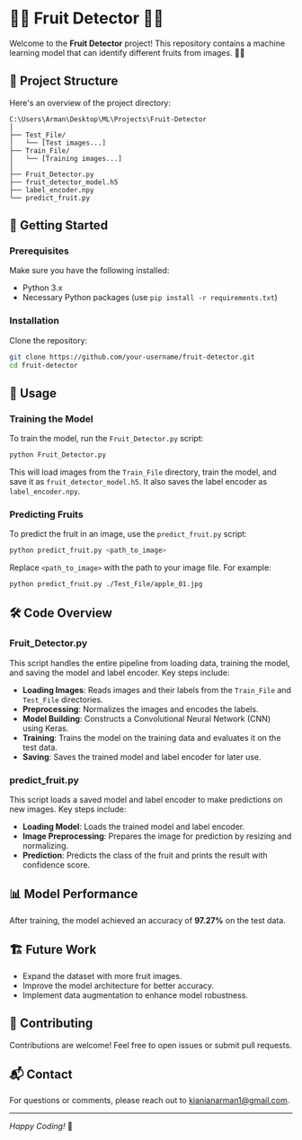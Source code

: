 # 🍎🍊 Fruit Detector 🍌🍇

Welcome to the **Fruit Detector** project! This repository contains a machine learning model that can identify different fruits from images. 🥭🍉

## 📁 Project Structure

Here's an overview of the project directory:

```plaintext
C:\Users\Arman\Desktop\ML\Projects\Fruit-Detector
│
├── Test_File/
│   └── [Test images...]
├── Train_File/
│   └── [Training images...]
│
├── Fruit_Detector.py
├── fruit_detector_model.h5
├── label_encoder.npy
└── predict_fruit.py
```

## 🚀 Getting Started

### Prerequisites

Make sure you have the following installed:

- Python 3.x
- Necessary Python packages (use `pip install -r requirements.txt`)

### Installation

Clone the repository:

```bash
git clone https://github.com/your-username/fruit-detector.git
cd fruit-detector
```

## 📝 Usage

### Training the Model

To train the model, run the `Fruit_Detector.py` script:

```bash
python Fruit_Detector.py
```

This will load images from the `Train_File` directory, train the model, and save it as `fruit_detector_model.h5`. It also saves the label encoder as `label_encoder.npy`.

### Predicting Fruits

To predict the fruit in an image, use the `predict_fruit.py` script:

```bash
python predict_fruit.py <path_to_image>
```

Replace `<path_to_image>` with the path to your image file. For example:

```bash
python predict_fruit.py ./Test_File/apple_01.jpg
```

## 🛠️ Code Overview

### Fruit_Detector.py

This script handles the entire pipeline from loading data, training the model, and saving the model and label encoder. Key steps include:

- **Loading Images**: Reads images and their labels from the `Train_File` and `Test_File` directories.
- **Preprocessing**: Normalizes the images and encodes the labels.
- **Model Building**: Constructs a Convolutional Neural Network (CNN) using Keras.
- **Training**: Trains the model on the training data and evaluates it on the test data.
- **Saving**: Saves the trained model and label encoder for later use.

### predict_fruit.py

This script loads a saved model and label encoder to make predictions on new images. Key steps include:

- **Loading Model**: Loads the trained model and label encoder.
- **Image Preprocessing**: Prepares the image for prediction by resizing and normalizing.
- **Prediction**: Predicts the class of the fruit and prints the result with confidence score.

## 📊 Model Performance

After training, the model achieved an accuracy of **97.27%** on the test data.

## 🏗️ Future Work

- Expand the dataset with more fruit images.
- Improve the model architecture for better accuracy.
- Implement data augmentation to enhance model robustness.

## 🤝 Contributing

Contributions are welcome! Feel free to open issues or submit pull requests.

## 📬 Contact

For questions or comments, please reach out to [kianianarman1@gmail.com](mailto:kianianarman1@gmail.com).

---

*Happy Coding!* 🎉
